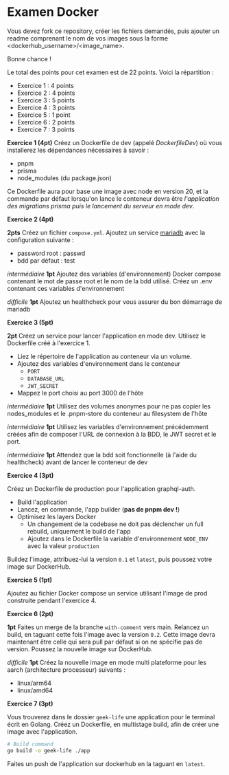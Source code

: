 # Examen Docker

Vous devez fork ce repository, créer les fichiers demandés, puis ajouter un readme comprenant le nom de vos images sous la forme <dockerhub_username>/<image_name>.

Bonne chance !

Le total des points pour cet examen est de 22 points. Voici la répartition :

- Exercice 1 : 4 points
- Exercice 2 : 4 points
- Exercice 3 : 5 points
- Exercice 4 : 3 points
- Exercice 5 : 1 point
- Exercice 6 : 2 points
- Exercice 7 : 3 points

**Exercice 1 (4pt)**
Créez un Dockerfile de dev (appelé *DockerfileDev*) où vous installerez les dépendances nécessaires à savoir :
 - pnpm
 - prisma
 - node_modules (du package.json)

Ce Dockerfile aura pour base une image avec node en version 20, et la commande par défaut lorsqu'on lance le conteneur devra être *l'application des migrations prisma puis le lancement du serveur en mode dev*.

**Exercice 2 (4pt)**

**2pts** Créez un fichier `compose.yml`. Ajoutez un service [mariadb](https://hub.docker.com/_/mariadb) avec la configuration suivante :
 - password root : passwd
 - bdd par défaut : test

*intermédiaire*
**1pt** Ajoutez des variables (d'environnement) Docker compose contenant le mot de passe root et le nom de la bdd utilisé. Créez un .env contenant ces variables d'environnement

*difficile*
**1pt** Ajoutez un healthcheck pour vous assurer du bon démarrage de mariadb

**Exercice 3 (5pt)**

**2pt** Créez un service pour lancer l'application en mode dev. Utilisez le Dockerfile créé à l'exercice 1. 
 - Liez le répertoire de l'application au conteneur via un volume.
 - Ajoutez des variables d'environnement dans le conteneur 
   - `PORT`
   - `DATABASE_URL`
   - `JWT_SECRET`
 - Mappez le port choisi au port 3000 de l'hôte

*intermédiaire*
**1pt** Utilisez des volumes anonymes pour ne pas copier les nodes_modules et le .pnpm-store du conteneur au filesystem de l'hôte


*intermédiaire*
**1pt** Utilisez les variables d'environnement précédemment créées afin de composer l'URL de connexion à la BDD, le JWT secret et le port.

*intermédiaire*
**1pt** Attendez que la bdd soit fonctionnelle (à l'aide du healthcheck) avant de lancer le conteneur de dev

**Exercice 4 (3pt)**

Créez un Dockerfile de production pour l'application graphql-auth.
 - Build l'application
 - Lancez, en commande, l'app builder (**pas de pnpm dev !**)
 - Optimisez les layers Docker
   - Un changement de la codebase ne doit pas déclencher un full rebuild, uniquement le build de l'app
   - Ajoutez dans le Dockerfile la variable d'environnement `NODE_ENV` avec la valeur `production`

Buildez l'image, attribuez-lui la version `0.1` et `latest`, puis poussez votre image sur DockerHub.

**Exercice 5 (1pt)**

Ajoutez au fichier Docker compose un service utilisant l'image de prod construite pendant l'exercice 4.

**Exercice 6 (2pt)**

**1pt** Faites un merge de la branche `with-comment` vers main. Relancez un build, en taguant cette fois l'image avec la version `0.2`. Cette image devra maintenant être celle qui sera pull par défaut si on ne spécifie pas de version.
Poussez la nouvelle image sur DockerHub.

*difficile*
**1pt** Créez la nouvelle image en mode multi plateforme pour les aarch (architecture processeur) suivants :
 - linux/arm64
 - linux/amd64

**Exercice 7 (3pt)**

Vous trouverez dans le dossier `geek-life` une application pour le terminal écrit en Golang. 
Créez un Dockerfile, en multistage build, afin de créer une image avec l'application.

```sh
# Build command
go build -o geek-life ./app
```

Faites un push de l'application sur dockerhub en la taguant en `latest`.